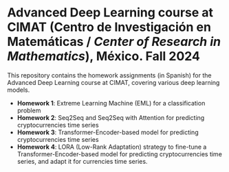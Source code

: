 # Advanced Deep Learning course at CIMAT (Centro de Investigación en Matemáticas / *Center of Research in Mathematics*), México. Fall 2024

This repository contains the homework assignments (in Spanish) for the Advanced Deep Learning course at CIMAT, covering various deep learning models.

- **Homework 1**: Extreme Learning Machine (EML) for a classification problem
- **Homework 2**: Seq2Seq and Seq2Seq with Attention for predicting cryptocurrencies time series
- **Homework 3**: Transformer-Encoder-based model for predicting cryptocurrencies time series
- **Homework 4**: LORA (Low-Rank Adaptation) strategy to fine-tune a Transformer-Encoder-based model for predicting cryptocurrencies time series, and adapt it for currencies time series.